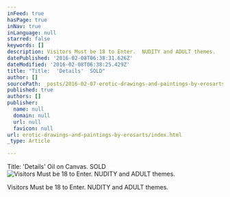 ```yaml
---
inFeed: true
hasPage: true
inNav: true
inLanguage: null
starred: false
keywords: []
description: Visitors Must be 18 to Enter.  NUDITY and ADULT themes.
datePublished: '2016-02-08T06:38:31.626Z'
dateModified: '2016-02-08T06:38:25.429Z'
title: "Title:  'Details'  SOLD"
author: []
sourcePath: _posts/2016-02-07-erotic-drawings-and-paintings-by-erosarts.md
published: true
authors: []
publisher:
  name: null
  domain: null
  url: null
  favicon: null
url: erotic-drawings-and-paintings-by-erosarts/index.html
_type: Article

---
```

Title:  'Details'  Oil on Canvas.  SOLD
![Visitors Must be 18 to Enter.  NUDITY and ADULT themes.](https://s3-us-west-2.amazonaws.com/the-grid-img/p/4fed0b9a901f37c8808359ca5f48c69ed4966842.jpg)

Visitors Must be 18 to Enter.  NUDITY and ADULT themes.